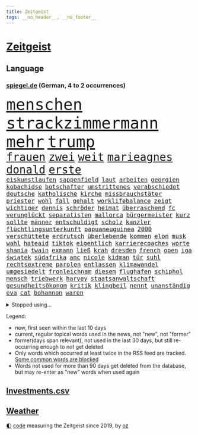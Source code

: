 ```yaml
---
title: Zeitgeist
tags: __no_header__, __no_footer__
---
```


# [Zeitgeist](https://oliz.io/zeitgeist/)

## Language

<h3><a href="https://www.spiegel.de" target="_blank">spiegel.de</a> (German, 4 to 2 occurrences)</h3>
<p style="font-family:monospace">
<span style="font-size:32pt"><a href="news_links.html#menschen" class="current">menschen</a></span>
<span style="font-size:32pt"><a href="news_links.html#strackzimmermann" class="current">strackzimmermann</a></span>
<span style="font-size:32pt"><a href="news_links.html#mehr" class="current">mehr</a></span>
<span style="font-size:32pt"><a href="news_links.html#trump" class="current">trump</a></span>
<br>
<span style="font-size:22pt"><a href="news_links.html#frauen" class="current">frauen</a></span>
<span style="font-size:22pt"><a href="news_links.html#zwei" class="current">zwei</a></span>
<span style="font-size:22pt"><a href="news_links.html#weit" class="current">weit</a></span>
<span style="font-size:22pt"><a href="news_links.html#marieagnes" class="current">marieagnes</a></span>
<span style="font-size:22pt"><a href="news_links.html#donald" class="current">donald</a></span>
<span style="font-size:22pt"><a href="news_links.html#erste" class="current">erste</a></span>
<br>
<span style="font-size:12pt"><a href="news_links.html#eiskunstlaufen" class="new">eiskunstlaufen</a></span>
<span style="font-size:12pt"><a href="news_links.html#sappenfield" class="new">sappenfield</a></span>
<span style="font-size:12pt"><a href="news_links.html#laut" class="current">laut</a></span>
<span style="font-size:12pt"><a href="news_links.html#arbeiten" class="current">arbeiten</a></span>
<span style="font-size:12pt"><a href="news_links.html#georgien" class="current">georgien</a></span>
<span style="font-size:12pt"><a href="news_links.html#kobachidse" class="current">kobachidse</a></span>
<span style="font-size:12pt"><a href="news_links.html#botschafter" class="current">botschafter</a></span>
<span style="font-size:12pt"><a href="news_links.html#umstrittenes" class="current">umstrittenes</a></span>
<span style="font-size:12pt"><a href="news_links.html#verabschiedet" class="current">verabschiedet</a></span>
<span style="font-size:12pt"><a href="news_links.html#deutsche" class="current">deutsche</a></span>
<span style="font-size:12pt"><a href="news_links.html#katholische" class="current">katholische</a></span>
<span style="font-size:12pt"><a href="news_links.html#kirche" class="current">kirche</a></span>
<span style="font-size:12pt"><a href="news_links.html#missbrauchstäter" class="new">missbrauchstäter</a></span>
<span style="font-size:12pt"><a href="news_links.html#priester" class="current">priester</a></span>
<span style="font-size:12pt"><a href="news_links.html#wohl" class="current">wohl</a></span>
<span style="font-size:12pt"><a href="news_links.html#fall" class="current">fall</a></span>
<span style="font-size:12pt"><a href="news_links.html#gehalt" class="current">gehalt</a></span>
<span style="font-size:12pt"><a href="news_links.html#worklifebalance" class="current">worklifebalance</a></span>
<span style="font-size:12pt"><a href="news_links.html#zeigt" class="current">zeigt</a></span>
<span style="font-size:12pt"><a href="news_links.html#wichtiger" class="current">wichtiger</a></span>
<span style="font-size:12pt"><a href="news_links.html#dennis" class="current">dennis</a></span>
<span style="font-size:12pt"><a href="news_links.html#schröder" class="current">schröder</a></span>
<span style="font-size:12pt"><a href="news_links.html#heimat" class="current">heimat</a></span>
<span style="font-size:12pt"><a href="news_links.html#überraschend" class="current">überraschend</a></span>
<span style="font-size:12pt"><a href="news_links.html#fc" class="current">fc</a></span>
<span style="font-size:12pt"><a href="news_links.html#verunglückt" class="current">verunglückt</a></span>
<span style="font-size:12pt"><a href="news_links.html#separatisten" class="current">separatisten</a></span>
<span style="font-size:12pt"><a href="news_links.html#mallorca" class="current">mallorca</a></span>
<span style="font-size:12pt"><a href="news_links.html#bürgermeister" class="current">bürgermeister</a></span>
<span style="font-size:12pt"><a href="news_links.html#kurz" class="current">kurz</a></span>
<span style="font-size:12pt"><a href="news_links.html#sollte" class="current">sollte</a></span>
<span style="font-size:12pt"><a href="news_links.html#männer" class="current">männer</a></span>
<span style="font-size:12pt"><a href="news_links.html#entschuldigt" class="current">entschuldigt</a></span>
<span style="font-size:12pt"><a href="news_links.html#scholz" class="current">scholz</a></span>
<span style="font-size:12pt"><a href="news_links.html#kanzler" class="current">kanzler</a></span>
<span style="font-size:12pt"><a href="news_links.html#flüchtlingsunterkunft" class="current">flüchtlingsunterkunft</a></span>
<span style="font-size:12pt"><a href="news_links.html#papuaneuguinea" class="current">papuaneuguinea</a></span>
<span style="font-size:12pt"><a href="news_links.html#2000" class="current">2000</a></span>
<span style="font-size:12pt"><a href="news_links.html#verschüttete" class="new">verschüttete</a></span>
<span style="font-size:12pt"><a href="news_links.html#erdrutsch" class="new">erdrutsch</a></span>
<span style="font-size:12pt"><a href="news_links.html#überlebende" class="current">überlebende</a></span>
<span style="font-size:12pt"><a href="news_links.html#kommen" class="current">kommen</a></span>
<span style="font-size:12pt"><a href="news_links.html#elon" class="current">elon</a></span>
<span style="font-size:12pt"><a href="news_links.html#musk" class="current">musk</a></span>
<span style="font-size:12pt"><a href="news_links.html#wahl" class="current">wahl</a></span>
<span style="font-size:12pt"><a href="news_links.html#hateaid" class="new">hateaid</a></span>
<span style="font-size:12pt"><a href="news_links.html#tiktok" class="current">tiktok</a></span>
<span style="font-size:12pt"><a href="news_links.html#eigentlich" class="current">eigentlich</a></span>
<span style="font-size:12pt"><a href="news_links.html#karrierecoaches" class="new">karrierecoaches</a></span>
<span style="font-size:12pt"><a href="news_links.html#worte" class="current">worte</a></span>
<span style="font-size:12pt"><a href="news_links.html#shania" class="new">shania</a></span>
<span style="font-size:12pt"><a href="news_links.html#twain" class="new">twain</a></span>
<span style="font-size:12pt"><a href="news_links.html#exmann" class="current">exmann</a></span>
<span style="font-size:12pt"><a href="news_links.html#ließ" class="current">ließ</a></span>
<span style="font-size:12pt"><a href="news_links.html#krah" class="current">krah</a></span>
<span style="font-size:12pt"><a href="news_links.html#dresden" class="current">dresden</a></span>
<span style="font-size:12pt"><a href="news_links.html#french" class="current">french</a></span>
<span style="font-size:12pt"><a href="news_links.html#open" class="current">open</a></span>
<span style="font-size:12pt"><a href="news_links.html#iga" class="current">iga</a></span>
<span style="font-size:12pt"><a href="news_links.html#świątek" class="current">świątek</a></span>
<span style="font-size:12pt"><a href="news_links.html#südafrika" class="current">südafrika</a></span>
<span style="font-size:12pt"><a href="news_links.html#anc" class="current">anc</a></span>
<span style="font-size:12pt"><a href="news_links.html#nicole" class="current">nicole</a></span>
<span style="font-size:12pt"><a href="news_links.html#kidman" class="new">kidman</a></span>
<span style="font-size:12pt"><a href="news_links.html#tür" class="current">tür</a></span>
<span style="font-size:12pt"><a href="news_links.html#suhl" class="current">suhl</a></span>
<span style="font-size:12pt"><a href="news_links.html#rechtsextreme" class="current">rechtsextreme</a></span>
<span style="font-size:12pt"><a href="news_links.html#parolen" class="current">parolen</a></span>
<span style="font-size:12pt"><a href="news_links.html#entlassen" class="current">entlassen</a></span>
<span style="font-size:12pt"><a href="news_links.html#klimawandel" class="current">klimawandel</a></span>
<span style="font-size:12pt"><a href="news_links.html#umgesiedelt" class="current">umgesiedelt</a></span>
<span style="font-size:12pt"><a href="news_links.html#fronleichnam" class="new">fronleichnam</a></span>
<span style="font-size:12pt"><a href="news_links.html#diesem" class="current">diesem</a></span>
<span style="font-size:12pt"><a href="news_links.html#flughafen" class="current">flughafen</a></span>
<span style="font-size:12pt"><a href="news_links.html#schiphol" class="new">schiphol</a></span>
<span style="font-size:12pt"><a href="news_links.html#mensch" class="current">mensch</a></span>
<span style="font-size:12pt"><a href="news_links.html#triebwerk" class="current">triebwerk</a></span>
<span style="font-size:12pt"><a href="news_links.html#harvey" class="current">harvey</a></span>
<span style="font-size:12pt"><a href="news_links.html#staatsanwaltschaft" class="current">staatsanwaltschaft</a></span>
<span style="font-size:12pt"><a href="news_links.html#gesundheitsökonom" class="new">gesundheitsökonom</a></span>
<span style="font-size:12pt"><a href="news_links.html#kritik" class="current">kritik</a></span>
<span style="font-size:12pt"><a href="news_links.html#klingbeil" class="current">klingbeil</a></span>
<span style="font-size:12pt"><a href="news_links.html#nennt" class="current">nennt</a></span>
<span style="font-size:12pt"><a href="news_links.html#unanständig" class="current">unanständig</a></span>
<span style="font-size:12pt"><a href="news_links.html#eva" class="current">eva</a></span>
<span style="font-size:12pt"><a href="news_links.html#cat" class="current">cat</a></span>
<span style="font-size:12pt"><a href="news_links.html#bohannon" class="new">bohannon</a></span>
<span style="font-size:12pt"><a href="news_links.html#waren" class="current">waren</a></span>
</p>
<details>
<summary>Stopped using...</summary>
<p class="former" style="font-size:12pt">
schickt(1317) mainz(1316) september(1316) fdpchef(1315) angeklagte(1314) aufgeben(1314) erzielt(1314) senat(1314) kalifornien(1313) ändert(1313) becker(1312) gestohlen(1312) schwarzen(1312) software(1312) statement(1312) abstimmung(1311) baby(1311) bewegung(1311) diktator(1311) führerschein(1311) lastwagen(1311) mengen(1311) verschieben(1311) bekannten(1310) beobachtet(1310) jens(1310) leichter(1310) minute(1310) umgehen(1310) verändert(1310) anne(1309) aufruf(1309) berichterstattung(1309) extreme(1309) tests(1309) bereich(1308) beschäftigten(1308) facebook(1308) passen(1308) senken(1308) 27(1307) bezahlt(1307) morgen(1307) obama(1307) schatten(1307) bekanntesten(1306) debakel(1306) gewaltige(1306) miteinander(1306) verbraucher(1306) junger(1305) vorhaben(1305) pocht(1304) werder(1304) schlagzeilen(1303) schuss(1303) wirtschaftsministerium(1303) zugelassen(1303) e(1302) mode(1302) aktiv(1301) gaben(1301) rat(1301) türkischen(1301) klimapolitik(1300) klären(1300) getrennt(1299) olympische(1299) polnische(1299) gebrochen(1298) gekauft(1298) marke(1298) siegte(1298) wälder(1298) aufnahme(1297) mehrerer(1295) erlebte(1294) konsum(1294) möglicherweise(1293) hunger(1289) porsche(1289) vorgänger(1288) aufgetaucht(1287) freiwillig(1285) stress(1285) kräfte(1284) rentner(1284) konferenz(1283) bremsen(1282) gehörte(1282) klasse(1282) schneider(1281) gefühl(1280) abhängig(1277) angeboten(1276) schock(1274) bewegt(1272) uhaft(1271) sogenannten(1262) verdoppelt(1262) dankt(1224) zustimmen(1202) lehrerin(1189) strecken(1149) stoltenberg(1113) lediglich(1093) serbien(1074) ausbildung(1068) sammelt(1053) kleidung(1052) schrumpft(1046) freigesprochen(1037) autoren(1034) insbesondere(1029) gesund(1008) günstiges(994) wissing(985) angestellten(983) world(981) vorteil(961) radikalen(957) älteste(953) kursieren(950) eingeführt(944) abschreckung(943) energiekrise(939) zeitpunkt(937) studenten(929) magazin(927) ostdeutschland(927) oppositionsführer(925) menschlichkeit(922) lieferungen(919) tödlichem(919) bekannteste(910) tradition(898) otto(897) verabschieden(882) lieferung(881) zustimmung(881) oligarchen(878) bundesinnenministerin(874) hinzu(860) unmittelbar(798) besetzte(793) flüchten(778) organisierte(778) beben(774) braunschweig(772) ausstieg(762) bezeichnen(762) fußballerinnen(760) packenden(749) filialen(747) trocken(736) unterlag(736) harter(730) 2026(725) zunahme(719) cannabis(716) reporterin(716) chinesischer(715) 110(709) nationale(699) jimmy(696) unentschieden(693) ukrainerusslandkrieg(692) ängste(692) finde(686) 16jähriger(684) kampagne(681) geschichtenewsletter(679) braun(676) entfernen(675) extra(671) erlegen(668) vernichtet(666) legal(665) fpö(658) zivile(646) hetze(644) hände(640) studieren(639) wünsche(635) 05(633) angezeigt(631) heikle(627) sicherer(626) farben(616) gendern(615) verfassungsgericht(615) auseinander(614) rose(596) nationaltrainer(595) sohnes(594) einsamkeit(590) sauber(587) katze(585) knappe(581) sportdirektor(581) standard(579) ignoriert(576) fördert(569) abbruch(566) fängt(559) todesstrafe(559) billigt(555) aussichten(553) reißen(546) düster(545) staates(542) testet(536) sydney(535) migrationspolitik(530) nico(526) asylbewerber(519) ähnliche(511) hürde(507) tauchte(507) wiener(503) day(501) beliebter(500) praxis(498) solcher(495) zufällig(491) perspektive(488) geschadet(486) leistungen(486) springen(485) zwingt(485) bad(482) herstellers(480) marode(477) messe(476) freier(472) gelangt(466) juristischen(466) süchtig(465) läufer(462) rechtsaußen(461) lauf(460) umdenken(460) kaiser(444) toll(444) coup(443) moskauer(440) wütenden(439) zusammenstoß(436) spiegelreport(434) schwangerschaftsabbrüche(433) beigetragen(430) zukünftig(430) z(429) wendepunkt(428) gejagt(427) kindergrundsicherung(418) umsetzen(417) aktueller(409) angelegenheit(406) social(406) 800(401) mädchens(394) fisch(385) victor(383) chicago(382) usamerikanische(382) grundlage(379) erstem(375) rad(374) arabischen(373) vollem(371) 15jährige(370) kane(368) auswirken(366) schätzen(364) vierten(364) prognostiziert(362) gewannen(349) staats(345) verweis(345) cool(343) fürth(343) greuther(343) henry(343) dortige(342) sizilien(342) beckenbauer(341) wirtschaftlich(340) luftangriffen(338) hitzewellen(336) sonntagmorgen(336) kette(331) defensive(330) installation(329) bunter(327) basis(325) wahlbetrug(324) argentinische(322) abwenden(319) quellen(319) berufen(316) händen(315) unseren(315) nachhaltige(311) beschloss(310) ärmelkanal(310) csuchef(305) klagten(305) victoria(305) schlimmer(304) vermittelt(303) variante(299) winzige(299) albert(298) brandmauer(298) atlanta(297) ausgehandelt(297) vormittag(297) ausgetauscht(295) entpuppt(295) gerichtsverfahren(295) stützen(294) britney(292) mancher(292) spears(292) zerbrochen(292) mittelalter(287) juristin(285) beispiellose(282) verschlechtert(278) teilzeit(276) metern(275) stoppte(274) rasche(270) schrecklichen(267) hisbollah(265) knie(265) sprachen(264) wolff(264) jüdisches(263) rekonstruktion(263) angefahren(262) einmarsch(262) 24jährige(261) brücken(259) rucksack(259) gründete(254) ferne(253) ködern(253) topspiel(253) erstattet(252) rückenschmerzen(251) berger(250) videoapp(249) sperrte(248) antisemitischen(247) gamer(246) generalbundesanwalt(243) kassel(243) miliz(243) geradezu(241) umfragetief(241) uswahl(241) mittelfeld(240) update(240) chemnitz(239) kanal(238) manila(238) nszeit(238) peinliche(238) bezug(237) milliardenhöhe(236) 61(235) bars(235) leitung(235) nagel(234) preisverleihung(234) gelobt(233) verfolgte(232) getöteter(231) a7(230) teslachef(230) übernahm(230) kehrtwende(229) unschuldig(228) ostukraine(226) dankbar(224) verwickelt(224) erkältung(222) weltgrößte(221) kaution(220) version(220) orlando(219) schockt(219) umfragewerte(219) rekordzahl(217) tabellenkeller(217) flieht(216) gewährt(216) continental(215) del(215) mars(214) pub(213) intern(211) schweiger(211) til(211) central(210) höchster(210) pushbacks(210) berechtigt(208) versuche(207) absicht(206) erfindung(206) bauten(205) usrepräsentantenhaus(205) monarchie(204) überraschende(204) erkenntnis(203) raketenangriffe(203) hamasgeiseln(201) flügels(200) optimistischer(200) stadien(200) 37jähriger(198) briefe(198) schwaben(198) israelischem(197) thierry(197) cyberattacken(196) exchef(196) interne(196) mobilisiert(195) liebäugelt(192) spiegelredakteurin(192) armeechef(191) hamaschef(191) belgischen(190) hasst(190) karim(189) kommissar(189) verlusten(189) mangelt(188) pickup(188) tabellenplatz(188) unbeliebt(188) kilo(187) agrarminister(186) brandt(186) ruhen(186) jüdinnen(185) abschiebung(184) bagdad(184) kritischer(184) ski(183) süd(183) verpackungsmüll(183) beihilfe(182) abfall(180) geiselnahme(179) marketing(178) websites(178) aktienmarkt(177) raser(177) dienstagmorgen(175) saal(174) torjäger(174) magic(173) cameron(172) kliniken(172) myanmars(172) spiels(171) ausschlussverfahren(170) zugreifen(170) stationieren(169) ukrainern(169) 2012(168) empathie(168) pädagogin(168) vollzieht(168) bundeskartellamt(166) golden(166) haftstrafen(166) student(166) selbstverteidigung(165) helsinki(164) kopfschmerzen(164) wetten(164) zuschauen(164) bundesligisten(162) endgültige(162) großzügig(162) levi(161) traditionelle(161) motive(160) rechtswidrig(160) zugeständnisse(160) rettungssanitäter(159) wählerinnen(159) armin(158) freundeskreis(158) ausgleich(157) begrenzung(157) junis(157) bett(156) ultimatum(156) zerstritten(156) aires(155) beteiligen(155) buenos(155) lernt(155) forderten(154) rentnerinnen(154) werkzeug(152) ausgedacht(151) kulturinstitutionen(151) pentagon(151) südosten(151) überzieht(151) nehme(150) konservativer(149) befand(147) befunden(147) chiemsee(147) japans(147) dubai(146) rathaus(146) herstellen(145) paare(145) zunehmen(145) 70jährige(144) diktators(144) rebellen(144) residenz(144) vorfällen(144) zurückgehen(144) eingezogen(143) 68(142) historischer(142) handtaschen(140) autokraten(139) verschwörungstheorien(139) überragte(139) giftige(138) kate(138) kremlgegner(138) weltcup(138) willy(138) astronauten(137) royale(137) studios(137) luftalarm(136) notaufnahme(136) viren(136) übernommen(136) fortnite(135) zündete(135) athen(134) abgefeuert(133) dessert(133) überstehen(133) schwestern(132) diversen(131) lachen(131) nutzungsrechte(131) frühzeitig(130) gefördert(130) luxemburg(130) parteiführung(130) vorsatz(130) aufgedeckt(129) verstärkte(129) fünftel(128) gerammt(128) kameramann(127) leidenschaftlicher(127) routinier(127) lauten(126) ruiniert(126) wärmepumpen(126) hob(125) phoenix(125) schleppende(125) suns(125) mexikanische(124) soziologin(123) françoise(122) homo(122) patriotismus(122) witze(122) eisbären(121) rekordhitze(120) musikerinnen(119) rast(119) wolverhampton(119) arbeitsminister(118) biennale(117) briten(117) daniela(117) kunstausstellung(117) nachzudenken(117) utah(117) zeitzeugen(117) kranken(116) miesen(116) onlineplattform(116) untersuchungskommission(116) verbraucherzentralen(116) aufklären(115) everton(115) interviewt(115) abgetaucht(114) perfektes(114) innsbruck(113) autoritär(112) bestsellerautor(112) hilfskräfte(112) machtwort(112) männliches(112) niemals(112) barfuß(111) bedient(111) spione(111) fehlenden(110) fernhalten(110) spezialisiert(110) wohnungssuche(110) darsteller(109) kaltes(109) ausgespäht(108) jackson(108) losgehen(108) festgenommene(107) hai(107) luftschlägen(107) verwehrt(107) canon(106) schlaflose(106) sony(106) fusion(105) roboter(105) 65jährige(104) trauung(104) ungewohnt(104) gegensteuern(103) klamotten(103) offizier(103) quarterback(103) schläft(103) teamchef(103) verbündete(103) great(102) insolvenzverwalter(102) mandat(102) motorradfahrer(102) ohrfeige(102) autokrat(101) biosprit(101) kriegsgefangene(101) bedeckt(100) kurth(100) erobert(99) girls(99) limit(99) blockierten(98) ohrringe(98) unabhängigen(98) unternehmensgruppe(98) eheschließung(97) insolvente(97) vwkonzern(97) herausforderer(96) parteiausschlussverfahren(96) schwindel(96) hallen(95) horrorfilm(95) blaupause(94) nützen(94) stütze(94) haniyyeh(93) ismail(93) murphy(93) vereinzelte(93) internationales(92) wille(92) durant(91) erfolgsspur(91) frühling(91) hitlergruß(91) nairobi(91) rod(91) satt(91) sechsstellig(91) swifts(91) turniersieg(91) wettbewerbshüter(91) bosporus(90) finanzwende(90) ifoindex(90) millionenschwere(90) negativ(90) stundenkilometern(90) basketballweltmeister(89) bundesfamilienministeriums(89) gestand(89) manfred(89) 1924(88) absatzmarkt(88) katalonien(88) natogeneralsekretär(88) spätere(88) stärkeren(88) xavi(88) zustande(88) afdmann(87) doppelpack(87) drecksarbeit(87) einzelner(87) ellen(87) jugendlichem(87) palästinenserhilfswerk(87) verdrängung(87) wovon(87) zugelassenen(87) bürgersteig(86) irakische(86) klettern(86) schienen(86) seil(86) staatsanwaltschaften(86) teenagern(86) testosteron(86) westafrikanischen(86) ableger(85) duellieren(85) erschienen(85) inhalt(85) menschenkette(85) seltsam(85) verknüpft(85) verwirrte(85) bronze(84) entspricht(84) erzielten(84) geschichten(84) jayz(84) korruptionsbekämpfung(84) politbarometer(84) produzierten(84) schuhe(84) angewendet(83) ausrichten(83) jobturbo(83) korruptionsvorwürfen(83) schweiß(83) supermarktkette(83) unionspolitiker(83) afdfunktionäre(82) bettlaken(82) erkan(82) nacktbilder(82) schale(82) walz(82) wellbrock(82) zartbitter(82) bitcoins(81) dopingverdacht(81) ungarische(81) universal(81) widerlegen(81) frauengefängnis(80) interpol(80) knochen(80) organisationskomitee(80) syrsky(80) südwestlich(80) unbemerkt(80) vorstoßen(80) weitergegeben(80) aserbaidschans(79) hamiltons(79) oberbefehlshaber(79) pasta(79) professoren(79) ruinen(79) sechsjährigem(79) sechste(79) täuscht(79) versace(79) disneyland(78) gefälscht(78) kehl(78) krönt(78) rechtspopulistischen(78) augsburger(77) bemerkungen(77) bluttat(77) fujifilm(77) namibias(77) nikon(77) ohren(77) versetzt(77) wahlkampagne(77) breitere(76) formieren(76) jährlichen(76) klette(76) lieferdienste(76) maßgeblich(76) olympiasaison(76) patriarch(76) reklamiert(76) stromnetze(76) durchfallen(75) falschinformationen(75) gedenkstätte(75) gegessen(75) logisch(75) oberpfalz(75) produktionsrückgang(75) schöpft(75) siebten(75) striktere(75) wohne(75) zurückfordern(75) 129(74) albanese(74) gesetzesvorhaben(74) luftballons(74) nflgeschichte(74) terrorgruppen(74) usmoderator(74) verkürzte(74) attraktion(73) datenschützer(73) dienste(73) freistil(73) günter(73) schuldenabbau(73) enttäuschungen(72) ethnologin(72) gerd(72) huawei(72) langweilt(72) loyalität(72) statue(72) autofahrerin(71) fahndungsliste(71) forschungsteam(71) freut(71) hanau(71) platte(71) taylorswiftfans(71) 54(70) geraucht(70) johanna(70) raffinierten(70) revolutionsgericht(70) sportwelt(70) tauruslieferung(70) trennten(70) ungelöst(70) verwandten(70) votum(70) 42jährigen(69) case(69) cold(69) güterwaggons(69) längerfristige(69) meistertitel(69) rassemblement(69) silvestermord(69) suzuki(69) aldi(68) außergewöhnliches(68) kanadischen(68) landesvorsitz(68) mexikaner(68) pose(68) videoplattform(68) alligator(67) bezahlte(67) drohnenangriffen(67) eindeutig(67) entschuldigte(67) jährt(67) menschenrechtsverletzungen(67) plaudert(67) schwimmer(67) sexualisierter(67) vorweisen(67) zehnten(67) gedanke(66) hakenkreuzschmierereien(66) hirngespinst(66) kommunizieren(66) nebraska(66) präsentation(66) repressalien(66) brutto(65) duos(65) europe(65) fabrice(65) julija(65) kajak(65) klosters(65) leggeri(65) nawalnaja(65) 1982(64) erhalt(64) füße(64) kimmel(64) klettert(64) stimmlich(64) strafrechtliche(64) wirtschaftskrise(64) canaria(63) gran(63) intensivieren(63) kitchen(63) oklahoma(63) weitaus(63) befördert(62) dmitrij(62) geywitz(62) klara(62) pippi(62) geiselabkommen(61) lewinsky(61) ludwigshafen(61) marseille(61) monica(61) pflichtspiele(61) queens(61) scheidung(61) wirtschaftswende(61) platzes(60) rhetorik(60) fehlten(59) hörte(59) skandinavischen(59) valley(59) zurückbringen(59) friedhof(58) heilbronn(58) lawrow(58) lidl(58) schädlichen(58) selbstbild(58) sergej(58) talente(58) versöhnung(58) zerstrittene(58) zuhören(58) auswärts(57) cannabisgesetz(57) cybersicherheit(57) exrafterroristin(57) kiffen(57) klagte(57) marihuana(57) spice(57) tierpark(57) ärztlichen(57) hülkenberg(56) kigenerierter(56) kriegsverlauf(56) lästern(56) usmilitärhilfe(56) verschlossene(56) 66jährigen(55) amazongründer(55) bestandsaufnahme(55) bezos(55) euparlaments(55) ruth(55) verzückt(55) dümmste(54) kaufkraft(54) konfrontationskurs(54) meistgesuchten(54) ussanktionen(54) wiederentdeckung(54) ariel(53) betrunkene(53) diktatoren(53) haiti(53) meeren(53) verschmutzung(53) verschollenes(53) wohlstandsverlust(53) andrang(52) auflage(52) berührende(52) erstaunt(52) karina(52) liveschalte(52) spontanen(52) up(52) vergehens(52) bomben(51) einkünfte(51) imageschaden(51) abgelaufen(50) pole(50) verarbeitet(50) 57(49) erkämpft(49) heidenheims(49) südfrankreich(49) ittrich(48) klaas(48) stemmt(48) wohnmobiltour(48) appstores(47) friedensgipfel(47) steuergeld(47) stießen(47) bedauerlich(46) einblick(46) luise(46) schulzeit(46) südlich(46) abgeschlagen(45) abschalten(45) allgemeinheit(45) havertz(45) porträt(45) prahlt(45) sportunterricht(45) verschuldete(45) erschlagen(44) freundlichkeit(44) nominierten(44) pastasoße(44) schub(44) wirtschaftsspionage(44) holtby(43) spielten(43) stammende(43) verwüstungen(43) zurückrudern(43) überfahrt(43) analysten(42) bandengewalt(42) f1(42) gartenkolumne(42) ladekabel(42) mache(42) patzt(42) pessimistisch(42) usgesetz(42) verbrauchen(42) havannasyndrom(41) mikrowellenwaffen(41) registrieren(41) rätselhaftes(41) usdiplomaten(41) voraussichtlich(41) dagegenhalten(40) milliardengeschäft(40) paket(40) sparten(40) stützpunkt(40) beachtet(39) billy(39) geübt(39) schulamt(39) sicherheitsgefühl(39) umweltschutz(39) usfernsehen(39) weltranglistenerste(39) werkstätten(39) attraktiv(38) devise(38) footballstar(38) restaurantführer(38) veteranentag(38) wasserknappheit(38) überteuert(38) 250(37) 82(37) arbeitskräften(37) menschenrechtler(37) schick(37) usjustiz(37) dramatischem(36) geburtenrate(36) montiert(36) prostituierte(36) reizgas(36) rentenerhöhung(36) sammelklage(36) schlager(36) unseres(36) vereiteln(36) bravo(35) dunkelheit(35) krediten(35) milliardenhilfe(35) recycling(35) riskanten(35) syrischer(35) tabellenletzten(35) wachsam(35) würzig(35) 20jährige(34) assistentin(34) brachen(34) deuter(34) ortlieb(34) rucksäcke(34) verwandelt(34) wolke(34) fußballverbands(33) instrumentalisierung(33) mecklenburg(33) niere(33) rouge(33) schlagersänger(33) statistische(33) zustände(33) aufgeregt(32) buches(32) locker(32) arbeitszeit(31) besserverdiener(31) cannabisteillegalisierung(31) ehrenpräsident(31) geschieht(31) studio(31) frühlingsfest(30) quiet(30) saharastaub(30) fußballliga(29) opel(29) schmelz(29) schwerwiegendes(29) züchten(29) 44(28) besatzer(28) dirigent(28) haushaltsüberschuss(28) maryland(28) queeren(28) schweigegeldzahlungen(28) zehntausend(28) gereizt(27) péter(27) vergewaltigungsvorwürfe(27) verrat(27) übelkeit(27) angetrieben(26) einrichtung(26) entlassung(26) großangriff(26) konjunkturprognose(26) louis(26) nienburg(26) sechsten(26) sommerlich(26) desselben(25) janet(25) pflichten(25) tagebuch(25) tierpfleger(25) unzulässig(25) nett(24) postet(24) zugesetzt(24) gefangenen(23) guillaume(23) kürzen(23) mexikanischen(23) schmutzige(23) terrorvorwürfen(23) unterkühlt(23) andernorts(22) funktionäre(22) ampelpartnern(21) beeindruckt(21) beschleunigung(21) erdogan(21) geldautomat(21) greifswalder(21) kronzeuge(21) mathieu(21) poel(21) verspielt(21) afrikanischer(20) ausfällt(20) begünstigen(20) eheaus(20) entertainer(20) unzureichend(20) weber(20) abgestraft(19) amtsgeschäfte(19) ausreicht(19) blutspur(19) chrupalla(19) erheblicher(19) handlungsbedarf(19) jamie(19) rechtspopulistischer(19) tino(19) verhaftete(19) zahnbehandlung(19) afdspitze(18) enttarnt(18) intendanz(18) netzausbau(18) relativ(18) repariert(18) sterbebett(18) weltklassespieler(18) ermittelte(17) knauf(17) aufregen(16) doppelmord(16) gezüchtet(16) gräber(16) herausragender(16) hommage(16) rennfahrer(16) spielplatz(16) kandidatinnen(15) knochenjob(15) medizinisch(15) seelischen(15) sergio(15) spdspitze(15) magyar(14) millionenmetropole(14) project(14) rettungsversuche(14) theoretisch(14) verhaften(14) europaspitzenkandidat(13) oranienburg(13) szenarien(13) warenhäuser(13) angesprochen(12) deepfakes(12) grenzkontrollen(12) großkonzerne(12) hoeneß'(12) laurence(12) steinzeit(12) unglücklich(12) wunderbaren(12) angegriffenen(11) atomausstieg(11) fischern(11) flair(11) gehörten(11) kehrte(11) klimaschutzgesetz(11) nachspiel(11) prosieben(11) schlechteste(11) schmerz(11) tarif(11)
</p>
</details>
<p>Legend:
<ul>
<li><span class="new">new</span>, first seen within the last 10 days</li>
<li><span class="current">current</span>, regular topical words used in the news, not "new", not "former"</li>
<li><span class="former">former(days span relevant)</span>, not used in the last 30 days, but still re-occurring enough to not get deleted</li>
<li>Only words which occurred at least twice in the RSS feed are tracked. <a href="language/filters.py">Some common words are blocked</a></li>
<li>Words not used for more than 90 days get deleted from the database, but may re-enter as "new" words when used again</li>
</ul>
</p>

## [Investments](investments.html)[.csv](investments.csv)

## [Weather](weather.html)

<footer>
<a href="javascript:toggleTheme()" class="nav">🌓</a>
<a href="https://github.com/ooz/zeitgeist">code</a> measuring the Zeitgeist since 2019, by <a href="https://oliz.io">oz</a>
</footer>
